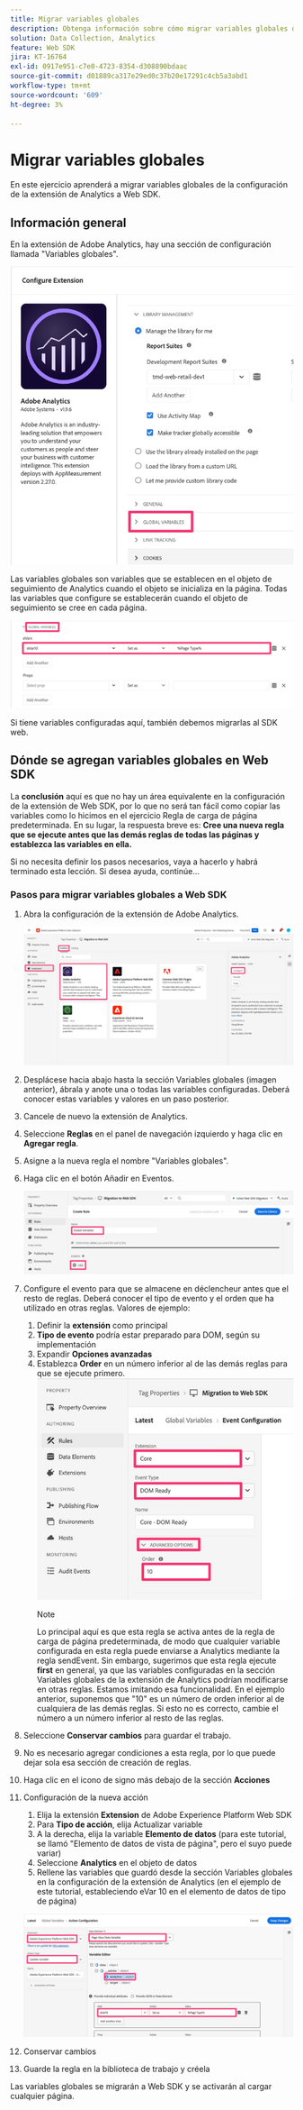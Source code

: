 ```yaml
---
title: Migrar variables globales
description: Obtenga información sobre cómo migrar variables globales de la configuración de la extensión de Analytics a Web SDK
solution: Data Collection, Analytics
feature: Web SDK
jira: KT-16764
exl-id: 0917e951-c7e0-4723-8354-d308890bdaac
source-git-commit: d01889ca317e29ed0c37b20e17291c4cb5a3abd1
workflow-type: tm+mt
source-wordcount: '609'
ht-degree: 3%

---
```


# Migrar variables globales

En este ejercicio aprenderá a migrar variables globales de la configuración de la extensión de Analytics a Web SDK.

## Información general

En la extensión de Adobe Analytics, hay una sección de configuración llamada &quot;Variables globales&quot;.

![Etiqueta de variables globales](assets/analytics-global-variables-label.jpg)

Las variables globales son variables que se establecen en el objeto de seguimiento de Analytics cuando el objeto se inicializa en la página. Todas las variables que configure se establecerán cuando el objeto de seguimiento se cree en cada página.

![Conjunto de variables globales](assets/analytics-set-global-variables.jpg)

Si tiene variables configuradas aquí, también debemos migrarlas al SDK web.

## Dónde se agregan variables globales en Web SDK

La **conclusión** aquí es que no hay un área equivalente en la configuración de la extensión de Web SDK, por lo que no será tan fácil como copiar las variables como lo hicimos en el ejercicio Regla de carga de página predeterminada.
En su lugar, la respuesta breve es: **Cree una nueva regla que se ejecute antes que las demás reglas de todas las páginas y establezca las variables en ella.**

Si no necesita definir los pasos necesarios, vaya a hacerlo y habrá terminado esta lección. Si desea ayuda, continúe...

### Pasos para migrar variables globales a Web SDK

1. Abra la configuración de la extensión de Adobe Analytics.

   ![Configuración de extensión AA](assets/configure-analytics-extension.jpg)

1. Desplácese hacia abajo hasta la sección Variables globales (imagen anterior), ábrala y anote una o todas las variables configuradas. Deberá conocer estas variables y valores en un paso posterior.
1. Cancele de nuevo la extensión de Analytics.
1. Seleccione **Reglas** en el panel de navegación izquierdo y haga clic en **Agregar regla**.
1. Asigne a la nueva regla el nombre &quot;Variables globales&quot;.
1. Haga clic en el botón Añadir en Eventos.

   ![Regla de variable global 1](assets/global-variable-rule-1.jpg)

1. Configure el evento para que se almacene en déclencheur antes que el resto de reglas. Deberá conocer el tipo de evento y el orden que ha utilizado en otras reglas. Valores de ejemplo:
   1. Definir la **extensión** como principal
   1. **Tipo de evento** podría estar preparado para DOM, según su implementación
   1. Expandir **Opciones avanzadas**
   1. Establezca **Order** en un número inferior al de las demás reglas para que se ejecute primero.
      ![Configurar evento de variable global](assets/configure-global-variable-event.jpg)
      >[!NOTE]
      >
      >Lo principal aquí es que esta regla se activa antes de la regla de carga de página predeterminada, de modo que cualquier variable configurada en esta regla puede enviarse a Analytics mediante la regla sendEvent. Sin embargo, sugerimos que esta regla ejecute **first** en general, ya que las variables configuradas en la sección Variables globales de la extensión de Analytics podrían modificarse en otras reglas. Estamos imitando esa funcionalidad. En el ejemplo anterior, suponemos que &quot;10&quot; es un número de orden inferior al de cualquiera de las demás reglas. Si esto no es correcto, cambie el número a un número inferior al resto de las reglas.
1. Seleccione **Conservar cambios** para guardar el trabajo.
1. No es necesario agregar condiciones a esta regla, por lo que puede dejar sola esa sección de creación de reglas.
1. Haga clic en el icono de signo más debajo de la sección **Acciones**
1. Configuración de la nueva acción
   1. Elija la extensión **Extension** de Adobe Experience Platform Web SDK
   1. Para **Tipo de acción**, elija Actualizar variable
   1. A la derecha, elija la variable **Elemento de datos** (para este tutorial, se llamó &quot;Elemento de datos de vista de página&quot;, pero el suyo puede variar)
   1. Seleccione **Analytics** en el objeto de datos
   1. Rellene las variables que guardó desde la sección Variables globales en la configuración de la extensión de Analytics (en el ejemplo de este tutorial, estableciendo eVar 10 en el elemento de datos de tipo de página)

   ![websdk-global-variables-action](assets/websdk-global-variables-action.jpg)

1. Conservar cambios
1. Guarde la regla en la biblioteca de trabajo y créela

Las variables globales se migrarán a Web SDK y se activarán al cargar cualquier página.
